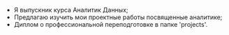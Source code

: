 - Я выпускник курса Аналитик Данных;
- Предлагаю изучить мои проектные работы посвященные аналитике;
- Диплом о профессиональной переподготовке в папке 'projects'.

<!---
isimanov/isimanov is a ✨ special ✨ repository because its `README.md` (this file) appears on your GitHub profile.
You can click the Preview link to take a look at your changes.
--->
